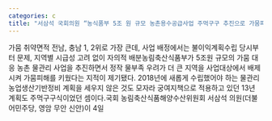```yaml
---
categories: c
title: "서삼석 국회의원 “농식품부 5조 원 규모 농촌용수공급사업 주먹구구 추진으로 가뭄피해 키워”"
---
```

가뭄 취약면적 전남, 충남 1, 2위로 가장 큰데, 사업 배정에서는 불이익계획수립 당시부터 문제, 지역별 시급성 고려 없이 자의적 배분농림축산식품부가 5조원 규모의 가뭄 대응 농촌 물관리 사업을 추진하면서 정작 물부족 우려가 더 큰 지역을 사업대상에서 배제시켜 가뭄피해를 키웠다는 지적이 제기됐다. 2018년에 새롭게 수립했어야 하는 물관리 농업생산기반정비 계획을 세우지 않은 것도 모자라 궁여지책으로 적용하고 있던 13년 계획도 주먹구구식이었던 셈이다.국회 농림축산식품해양수산위원회 서삼석 의원(더불어민주당, 영암 무안 신안)이 4일